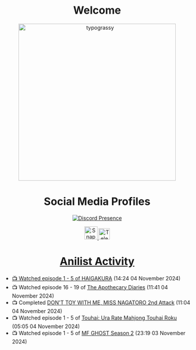 <div align="center">

# Welcome
<a href="https://github.com/kawarimidoll/typograssy">
    <img alt="typograssy" src="https://typograssy.deno.dev/api?text=%E3%82%88%E3%81%86%E3%81%93%E3%81%9D%E3%81%BF%E3%81%AA%E3%81%95%E3%82%93%20-%20Sheby--&&l0=none&l1=82d9d0&l2=027353&l3=038c4c&l4=01402e&bg=none&frame=none&speed=100&comment=" width="421.99">
</a>

</div>

<div align="center">

# Social Media Profiles

[![Discord Presence](https://lanyard.cnrad.dev/api/612532963938271232)](https://discord.com/users/612532963938271232)


<a href="https://www.snapchat.com/add/a.sheby" title="Snapchat Profile">
    <img src="https://www.freepnglogos.com/uploads/snapchat-logo-png-0.png" width="35" alt="Snapchat Logo" />


<a href="https://t.me/ASheby" title="Telegram Profile">
    <img src="https://www.freepnglogos.com/uploads/telegram-logo-png-0.png" width="30" alt="Telegram Logo" />


</div>

<div align="center">

# Anilist Activity

</div>

<!-- ANILIST_ACTIVITY:start -->

-   📺 Watched episode 1 - 5 of [HAIGAKURA](https://anilist.co/anime/168537) (14:24 04 November 2024)
-   📺 Watched episode 16 - 19 of [The Apothecary Diaries](https://anilist.co/anime/161645) (11:41 04 November 2024)
-   📺 Completed [DON'T TOY WITH ME, MISS NAGATORO 2nd Attack](https://anilist.co/anime/140596) (11:04 04 November 2024)
-   📺 Watched episode 1 - 5 of [Touhai: Ura Rate Mahjong Touhai Roku](https://anilist.co/anime/173263) (05:05 04 November 2024)
-   📺 Watched episode 1 - 5 of [MF GHOST Season 2](https://anilist.co/anime/171642) (23:19 03 November 2024)

<!-- ANILIST_ACTIVITY:end -->
